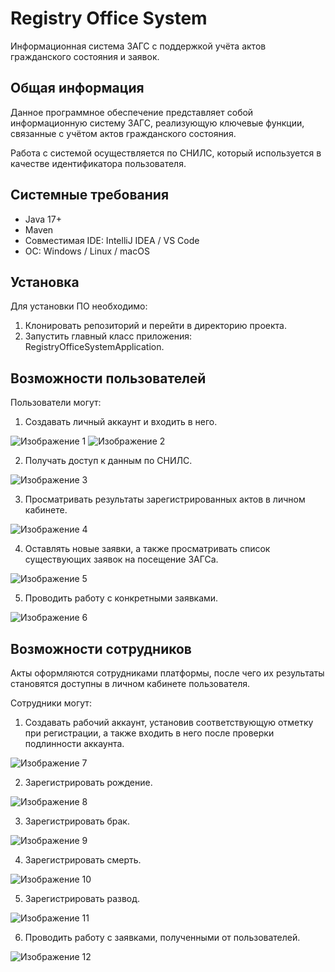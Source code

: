 # Registry Office System

Информационная система ЗАГС с поддержкой учёта актов гражданского состояния и заявок.

## Общая информация

Данное программное обеспечение представляет собой информационную систему ЗАГС, реализующую ключевые функции, связанные с учётом актов гражданского состояния.

Работа с системой осуществляется по СНИЛС, который используется в качестве идентификатора пользователя.

## Системные требования

- Java 17+
- Maven
- Совместимая IDE: IntelliJ IDEA / VS Code
- ОС: Windows / Linux / macOS

## Установка

Для установки ПО необходимо:

1. Клонировать репозиторий и перейти в директорию проекта.
2. Запустить главный класс приложения: RegistryOfficeSystemApplication.

## Возможности пользователей

Пользователи могут:

1. Создавать личный аккаунт и входить в него.

![Изображение 1](/src/main/resources/static/images/imageForREADME1.png)
![Изображение 2](/src/main/resources/static/images/imageForREADME2.png)

2. Получать доступ к данным по СНИЛС. 

![Изображение 3](/src/main/resources/static/images/imageForREADME3.png)

3. Просматривать результаты зарегистрированных актов в личном кабинете.

![Изображение 4](/src/main/resources/static/images/imageForREADME4.png)

4. Оставлять новые заявки, а также просматривать список существующих заявок на посещение ЗАГСа. 

![Изображение 5](/src/main/resources/static/images/imageForREADME5.png)

5. Проводить работу с конкретными заявками. 

![Изображение 6](/src/main/resources/static/images/imageForREADME6.png)

## Возможности сотрудников

Акты оформляются сотрудниками платформы, после чего их результаты становятся доступны в личном кабинете пользователя. 

Сотрудники могут:

1. Создавать рабочий аккаунт, установив соответствующую отметку при регистрации, а также входить в него после проверки подлинности аккаунта.

![Изображение 7](/src/main/resources/static/images/imageForREADME7.png)

2. Зарегистрировать рождение.

![Изображение 8](/src/main/resources/static/images/imageForREADME8.png)

3. Зарегистрировать брак.

![Изображение 9](/src/main/resources/static/images/imageForREADME9.png)

4. Зарегистрировать смерть.

![Изображение 10](/src/main/resources/static/images/imageForREADME10.png)

5. Зарегистрировать развод.

![Изображение 11](/src/main/resources/static/images/imageForREADME11.png)

6. Проводить работу с заявками, полученными от пользователей.

![Изображение 12](/src/main/resources/static/images/imageForREADME12.png)

